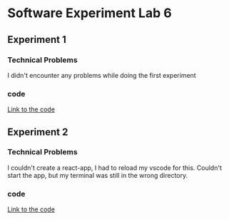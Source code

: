 # Software Experiment Lab 6
## Experiment 1
### Technical Problems
I didn't encounter any problems while doing the first experiment
### code
[Link to the code](https://github.com/arne-sas/dat250_1/tree/main/code/Assignment_6)

## Experiment 2
### Technical Problems
I couldn't create a react-app, I had to reload my vscode for this.
Couldn't start the app, but my terminal was still in the wrong directory.
### code
[Link to the code](https://github.com/arne-sas/dat250_1/tree/main/code/Assignment_6.2/my-app)
